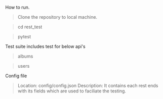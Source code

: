 How to run.
> Clone the repository to local machine.

> cd rest_test

> pytest

Test suite includes test for below api's
> albums

> users

Config file
> Location: config/config.json
> Description: It contains each rest ends with its fields which are used to
faciliate the testing.